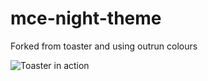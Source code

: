 # mce-night-theme

Forked from toaster and using outrun colours

![Toaster in action](https://github.com/steeeve/toaster/raw/master/screenshot.png)
